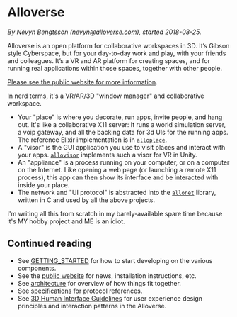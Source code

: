 # Alloverse

_By Nevyn Bengtsson (nevyn@alloverse.com), started 2018-08-25._

Alloverse is an open platform for collaborative workspaces in 3D.
It’s Gibson style Cyberspace, but for your day-to-day work and play, with your friends and colleagues. It’s a VR and AR platform for creating spaces, and for running real applications within those spaces, together with other people. 

[Please see the public website for more information](https://alloverse.com).

In nerd terms, it's a VR/AR/3D "window manager" and collaborative workspace.

* Your "place" is where you decorate, run apps, invite people, and
  hang out. It's like a collaborative X11 server: It runs a world simulation
  server, a voip gateway, and all the backing data for 3d UIs for
  the running apps. The reference Elixir implementation is in 
  [`alloplace`](https://github.com/alloverse/alloplace).
* A "visor" is the GUI application you use to visit places and interact
  with your apps. [`allovisor`](https://github.com/alloverse/allovisor)
  implements such a visor for VR in Unity.
* An "appliance" is a process running on your computer, or on a computer
  on the Internet. Like opening a web page (or launching a remote X11
  process), this app can then show its interface and be interacted with
  inside your place. 
* The network and "UI protocol" is abstracted into the 
  [`allonet`](https://github.com/alloverse/allonet) library,
  written in C and used by all the above projects.

I'm writing all this from scratch in my barely-available spare time because
it's MY hobby project and ME is an idiot.

## Continued reading

* See [GETTING_STARTED](GETTING_STARTED.md) for how to start developing on
  the various components.
* See the [public website](https://alloverse.com) for news, installation
  instructions, etc.
* See [architecture](architecture) for overview of how things fit together.
* See [specifications](specifications) for protocol references.
* See [3D Human Interface Guidelines](3dhig) for user experience design principles and interaction patterns
  in the Alloverse.
